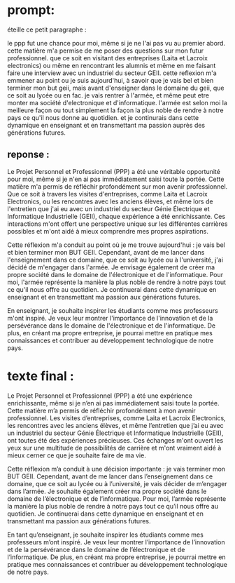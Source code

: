 # prompt:

éteille ce petit paragraphe :

le ppp fut une chance pour moi, même si je ne l'ai pas vu au premier abord. cette matière m'a permise de me poser des questions sur mon futur professionnel. que ce soit en visitant des entreprises (Laita et Lacroix electronics) ou même en rencontrant les alumnis et même en me faisant faire une interview avec un industriel du secteur GEII. cette reflexion m'a emmener au point ou je suis aujourd'hui, à savoir que je vais bel et bien terminer mon but geii, mais avant d'enseigner dans le domaine du geii, que ce soit au lycée ou en fac. je vais rentrer à l'armée, et même peut etre monter ma société d'electronique et d'informatique. l'armée est selon moi la meilleure façon ou tout simplement la façon la plus noble de rendre à notre pays ce qu'il nous donne au quotidien. et je continurais dans cette dynamique en enseignant et en transmettant ma passion auprès des générations futures.

## reponse :
Le Projet Personnel et Professionnel (PPP) a été une véritable opportunité pour moi, même si je n'en ai pas immédiatement saisi toute la portée. Cette matière m'a permis de réfléchir profondément sur mon avenir professionnel. Que ce soit à travers les visites d'entreprises, comme Laita et Lacroix Electronics, ou les rencontres avec les anciens élèves, et même lors de l'entretien que j'ai eu avec un industriel du secteur Génie Électrique et Informatique Industrielle (GEII), chaque expérience a été enrichissante. Ces interactions m'ont offert une perspective unique sur les différentes carrières possibles et m'ont aidé à mieux comprendre mes propres aspirations.

Cette réflexion m'a conduit au point où je me trouve aujourd'hui : je vais bel et bien terminer mon BUT GEII. Cependant, avant de me lancer dans l'enseignement dans ce domaine, que ce soit au lycée ou à l'université, j'ai décidé de m'engager dans l'armée. Je envisage également de créer ma propre société dans le domaine de l'électronique et de l'informatique. Pour moi, l'armée représente la manière la plus noble de rendre à notre pays tout ce qu'il nous offre au quotidien. Je continuerai dans cette dynamique en enseignant et en transmettant ma passion aux générations futures.

En enseignant, je souhaite inspirer les étudiants comme mes professeurs m'ont inspiré. Je veux leur montrer l'importance de l'innovation et de la persévérance dans le domaine de l'électronique et de l'informatique. De plus, en créant ma propre entreprise, je pourrai mettre en pratique mes connaissances et contribuer au développement technologique de notre pays.

# texte final :

Le Projet Personnel et Professionnel (PPP) a été une expérience enrichissante, même si je n’en ai pas immédiatement saisi toute la portée. Cette matière m’a permis de réfléchir profondément à mon avenir professionnel. Les visites d’entreprises, comme Laita et Lacroix Electronics, les rencontres avec les anciens élèves, et même l’entretien que j’ai eu avec un industriel du secteur Génie Électrique et Informatique Industrielle (GEII), ont toutes été des expériences précieuses. Ces échanges m'ont ouvert les yeux sur une multitude de possibilités de carrière et m'ont vraiment aidé à mieux cerner ce que je souhaite faire de ma vie.

Cette réflexion m’a conduit à une décision importante : je vais terminer mon BUT GEII. Cependant, avant de me lancer dans l’enseignement dans ce domaine, que ce soit au lycée ou à l’université, je vais décider de m’engager dans l’armée. Je souhaite également créer ma propre société dans le domaine de l’électronique et de l’informatique. Pour moi, l’armée représente la manière la plus noble de rendre à notre pays tout ce qu’il nous offre au quotidien. Je continuerai dans cette dynamique en enseignant et en transmettant ma passion aux générations futures.

En tant qu’enseignant, je souhaite inspirer les étudiants comme mes professeurs m’ont inspiré. Je veux leur montrer l’importance de l’innovation et de la persévérance dans le domaine de l’électronique et de l’informatique. De plus, en créant ma propre entreprise, je pourrai mettre en pratique mes connaissances et contribuer au développement technologique de notre pays.